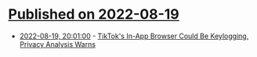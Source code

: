 # [Published on 2022-08-19](index.md)

* [2022-08-19, 20:01:00](https://yro.slashdot.org/story/22/08/19/1421240/tiktoks-in-app-browser-could-be-keylogging-privacy-analysis-warns?utm_source=rss1.0mainlinkanon&utm_medium=feed) - [TikTok's In-App Browser Could Be Keylogging, Privacy Analysis Warns](https://yro.slashdot.org/story/22/08/19/1421240/tiktoks-in-app-browser-could-be-keylogging-privacy-analysis-warns?utm_source=rss1.0mainlinkanon&utm_medium=feed)
